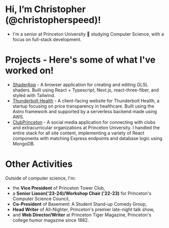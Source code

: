 # Hi, I’m Christopher (@christopherspeed)!
- I'm a senior at Princeton University 🐅 studying Computer Science, with a focus on full-stack development.

# Projects - Here's some of what I've worked on!
- [ShaderApp](https://speed-shaders.vercel.app/) - A browser application for creating and editing GLSL shaders. Built using React + Typescript, Next.js, react-three-fiber, and styled with Tailwind.
- [Thunderbolt Health](https://www.thunderbolthealth.com/) - A client-facing website for Thunderbolt Health, a startup focusing on price transparency in healthcare. Built using the Astro framework and supported by a serverless backend made using AWS.
- [ClubPrinceton](https://github.com/aabid-ism/ClubPrinceton) - A social media application for connecting with clubs and extracurricular organizations at Princeton University. I handled the entire stack for all site content, implementing a variety of React components with matching Express endpoints and database logic using MongoDB.

# Other Activities
Outside of computer science, I'm:
- the **Vice President** of Princeton Tower Club,
- a **Senior Liason('23-24)/Workshop Chair ('22-23)** for Princeton's Computer Science Council,
- **Co-President** of Basement: A Student Stand-up Comedy Group,
- **Head Writer** of All-Nighter, Princeton's premier late-night talk show, 
- and **Web Director/Writer** at Princeton Tiger Magazine, Princeton's college humor magazine since 1882.
